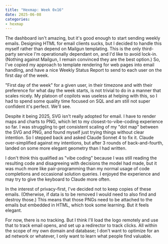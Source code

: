 ```yaml
---
title: "Hexmap: Week 0x16"
date: 2025-06-08
categories:
- hexmap
---
```


The dashboard isn't amazing, but it's good enough to start sending weekly emails. Designing HTML for email clients sucks, but I decided to handle this myself rather than depend on Mailgun templating. This is the only third-party service I'm operationally dependant on, and I'd like to avoid lock-in. (Nothing against Mailgun, I remain convinced they are the best option.) So, I've copied my approach to template rendering for web pages into email handling, and have a nice Weekly Status Report to send to each user on the first day of the week.

"First day of the week" for a given user, in their timezone and with their preference for what day the week starts, is not trivial to do in a manner that scales nicely. My platoon of copilots was useless at helping with this, so I had to spend some quality time focused on SQL and am still not super confident it's perfect. We'll see.

Despite it being 2025, SVG isn't really adopted for email. I have to render maps and charts to PNG, which let to my closest-to-vibe-coding experience so far. I was struggling to get consistent scaling of my "dot map" between the SVG and PNG, and found myself just trying things without clear intention. So I stepped back and asked Claude Sonnet 4 to fix it. Claude over-simplified against my intentions, but after 3 rounds of back-and-fourth, landed on some more elegant geometry than I had written.

I don't think this qualified as "vibe coding" because I was still reading the resulting code and disagreeing with decisions the model had made, but it was much more like pair-programming than my normal usage of code completions and occasional solution queries. I enjoyed the experience and may try to give the keyboard to Claude more often.

In the interest of privacy-first, I've decided not to keep copies of these emails. (Otherwise, if data is to be removed I would need to also find and destroy those.) This means that those PNGs need to be attached to the emails but embedded in HTML, which took some learning. But it feels elegant.

For now, there is no tracking. But I think I'll load the logo remotely and use that to track email opens, and set up a redirector to track clicks. All within the scope of my own domain and database; I don't want to optimize for an ad network or whatever, I only want to learn what people find valuable.
